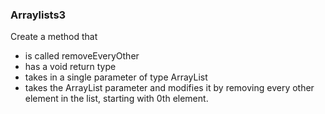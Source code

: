 ### Arraylists3
Create a method that
- is called removeEveryOther
- has a void return type
- takes in a single parameter of type ArrayList<String>
- takes the ArrayList parameter and modifies it by removing every other element in the list, starting with 0th element.
